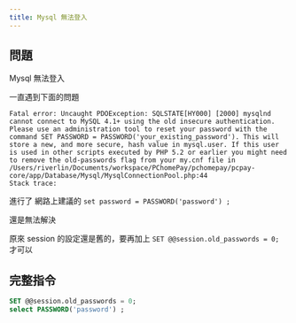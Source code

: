 ```yaml
---
title: Mysql 無法登入
---
```


## 問題

Mysql 無法登入

一直遇到下面的問題

```
Fatal error: Uncaught PDOException: SQLSTATE[HY000] [2000] mysqlnd cannot connect to MySQL 4.1+ using the old insecure authentication. Please use an administration tool to reset your password with the command SET PASSWORD = PASSWORD('your_existing_password'). This will store a new, and more secure, hash value in mysql.user. If this user is used in other scripts executed by PHP 5.2 or earlier you might need to remove the old-passwords flag from your my.cnf file in /Users/riverlin/Documents/workspace/PChomePay/pchomepay/pcpay-core/app/Database/Mysql/MysqlConnectionPool.php:44
Stack trace:
```

進行了 網路上建議的 `set password = PASSWORD('password') ;`

還是無法解決

原來 session 的設定還是舊的，要再加上 `SET @@session.old_passwords = 0;` 才可以

## 完整指令

```sql
SET @@session.old_passwords = 0;
select PASSWORD('password') ;
```